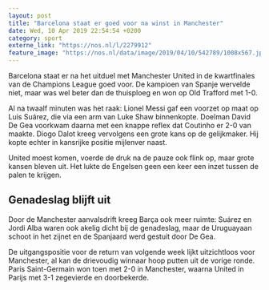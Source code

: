 ```yaml
---
layout: post
title: "Barcelona staat er goed voor na winst in Manchester"
date: Wed, 10 Apr 2019 22:54:54 +0200
category: sport
externe_link: "https://nos.nl/l/2279912"
feature_image: "https://nos.nl/data/image/2019/04/10/542789/1008x567.jpg"
---
```


<p>Barcelona staat er na het uitduel met Manchester United in de kwartfinales van de Champions League goed voor. De kampioen van Spanje wervelde niet, maar was wel beter dan de thuisploeg en won op Old Trafford met 1-0.</p>
<p>Al na twaalf minuten was het raak: Lionel Messi gaf een voorzet op maat op Luis Suárez, die via een arm van Luke Shaw binnenkopte. Doelman David De Gea voorkwam daarna met een knappe reflex dat Coutinho er 2-0 van maakte. Diogo Dalot kreeg vervolgens een grote kans op de gelijkmaker. Hij kopte echter in kansrijke positie mijlenver naast.</p>
<p>United moest komen, voerde de druk na de pauze ook flink op, maar grote kansen bleven uit. Het lukte de Engelsen geen een keer een inzet tussen de palen te krijgen.</p>
<h2>Genadeslag blijft uit</h2>
<p>Door de Manchester aanvalsdrift kreeg Barça ook meer ruimte: Suárez en Jordi Alba waren ook akelig dicht bij de genadeslag, maar de Uruguayaan schoot in het zijnet en de Spanjaard werd gestuit door De Gea.</p>
<p>De uitgangspositie voor de return van volgende week lijkt uitzichtloos voor Manchester, al kan de drievoudig winnaar hoop putten uit de vorige ronde. Paris Saint-Germain won toen met 2-0 in Manchester, waarna United in Parijs met 3-1 zegevierde en doorbekerde.</p>
